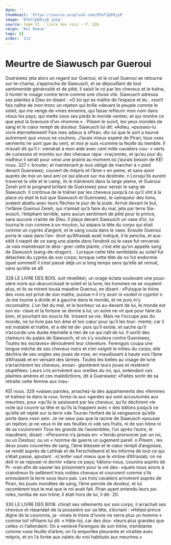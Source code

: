 ```yaml
---
date: ''
thumbnail: 'https://source.unsplash.com/EFm7JpD9jy8'
image: 'EFm7JpD9jy8.jpeg'
source: tome II - livre des rois - P. 326
reign: 'Keï Kaous'
tags: []
order: '111'
---
```


# Meurtre de Siawusch par Gueroui

Guersiwez jeta alors un regard sur Gueroui, et le cruel Gueroui se retourna sur-le-champ, s’approcha
de Siawusch, et se dépouillant de tout sentimentde générosité et de pitié, il saisit le roi par les cheveux
et le traîna, ô honte! le visage contre terre comme une chose vile. Siawusch adressa ses plaintes à Dieu en disant : «O toi qui es maître de l’espace et du
, «sort! fais naître de mon tronc un rejeton qui brille «devant le peuple comme le soleil, qui me venge de «mes ennemis, qui fasse refleurir mon nom dans «tous les pays, qui mette sous ses pieds le monde «entier, et qui montre ce que peut la bravoure d’un «homme.» .
Pilsem le suivit, les yeux inondés de sang et le cœur rempli de douleur. Siawusch lui dit: «Adieu, «puisses-lu vivre éternellement! Fais mes adieux à «Piran, dis-lui que le sort a tourné autrement que «nous ne voulions. J’avais mieux espéré de Piran; tous
«ses serments ne sont que du vent, et moi je suis «comme la feuille du tremble. Il m’avait dit qu’il
r: viendrait à mon aide avec cent mille cavaliers cou- « verts de cuirasses et montés sur des chevaux rapa- «raçonnés, et qu’au jour du malheur il serait pour
«moi une prairie au moment où j’aurais besoin de
KEÏ nous. 327 r: brouter; et maintenant je suis obligé de marcher à
« pied devant Guersiwez, couvert de mépris et l’âme
« en peine, et sans avoir auprès de moi un seul ami ce qui pleure sur ma destinée. n
Lorsqu’ils eurent traversé la ville et le camp, ils
le traînèrent dans la large plaine, et Gueroui Zereh
prit le poignard brillant de Guersiwez pour verser
le sang de Siawusch. Il continua de le traîner par les cheveux jusqu’à ce qu’il vînt à la place où était
le but que Siawusch et Guersiwez, le vainqueur des lions, avaient abattu avec leurs flèches le jour de la
joute. Arrivé devant le but, l’infâme Gueroui Zereh,
qui n’aimait qu’à faire du mal, jeta par terre Sia- wusch, l’éléphant terrible, sans aucun sentiment de
pitié pour le prince, sans aucune crainte de Dieu. Il plaça devant Siawusch un vase d’or, lui tourna le con comme à un mouton, lui sépara la tête du corps qui était comme un cyprès d’argent, et le sang coula
dans le vase. Ensuite Gueroui porta le vase dans l’en- droit qu’Afrasiab avait indiqué, il le pencha, et aus- sitôt il naqnit de ce sang une plante dans l’endroit où le vase fut renversé. Je vais maintenant te dési- gner cette plante, c’est elle qu’on appelle sang de
Siawusch (sang-de-dragon). . Lorsque cette tête semblable au soleil fut détachée
du cyprès de son corps; lorsque cette tête de roi fut endormie (quel sommeil! il s’est passé déjà un si
long temps sans qu’elle ait remué, sans qu’elle se
a9

328 LE LIVRE DES BOIS.
soit réveillée), un orage éclata soulevant une pous-
sière noire qui obscurcissait le soleil et la lune; les hommes ne se voyaient plus, et ils se mirent tousà maudire Gueroui, en disant : «Puisque le trône des «rois est privé de son maître, puisse-t-il n’y avoir ni
«soleil ni cyprès! n
Je me tourne à droite et à gauche dans le monde, et ne puis m’y reconnaître. L’un fait du mal, et le
bonheur va au-devant de lui, le monde est son es- clave et la fortune se donne à lui; un autre ne vit que pour faire du bien, et pourtant les soucis fié. trissent sa vie. Mais ne t’occupe pas du monde, ne
lui livre pas ton âme et ton cœur pour qu’il les tour- mente; car il est instable et traître, et a été tel de- puis qu’il existe, et sache qu’il n’accorde une durée éternelle à rien de ce qui naît de lui.
Il sortit des clameurs du palais de Siawusch, et on s’y souleva contre Guersiwez, Toutes les esclaves» dénouèrent leur chevelure. Ferenguis coupa une longue mèche de ses cheveux noirs et s’en ceignit
le milieu du corps; elle déchira de ses ongles ses joues de rose, en maudissant à haute voix l’âme d’Afrasiab et en versant des larmes. Toutes les belles au visage de lune s’arrachèrent les cheveux, ensan- glantèrent leurs joues et restèrent stupéfiées. Leurs
cris arrivèrent aux oreilles du roi, qui, entendant ces plaintes amères et ces malédictions, dit à Guersiwez: «Faites sortir de sa retraite cette femme aux mau-

KEÏ nous. 329 «vaises paroles, arrachez-la des appartements des
«femmes et traînez-la dans la cour, livrez-la aux
«gardes qui sont accoutumés aux meurtres, pour «qu’ils la saisissent par les cheveux, qu’ils déchirent
«le voile qui couvre sa tête et qu’ils la frappent avec
« des bâtons jusqu’à ce qu’elle ait rejeté sur la terre
«de Touran l’enfant de la vengeance qu’elle porte dans
«son sein. Je ne veux pas que la racine de Siawusch
«pousse un rejeton; je ne veux ni de ses feuilles ni
«de ses fruits, ni de son trône ni de sa couronnem Tous les grands de l’assemblée, l’un après l’autre,
le maudirent, disant : «Personne n’a jamais en-
«’tendu prononcer par un roi, ou un Destour, ou un
« homme de guerre un jugement pareil. n Pilsem , les
deux joues couvertes de sang, l’âme blessée et le
cœur rempli d’angoisse, se rendit auprès de Lehhak
et de Ferschidwerd et les informa de tout ce qui s’était passé, ajoutant : «L’enfer vaut mieux que le
«trône d’Afrasiab; on ne doit ni se reposer ni dormir
«dans ce pays; hâtons-nous, courons auprès de Pi- «ran afin de sauver les prisonniers pour la vie des- «quels nous avons à craindreun Ils sellèrent trois nobles chevaux et coururent comme s’ils enroulaient
la terre sous leurs pas. Les trois cavaliers arrivèrent auprès de Piran, les joues inondées de sang, l’âme
percée de douleur, et lui racontèrent tout le mal que le roi avait fait. Piran ayant entendu leurs pa- roles, tomba de son trône; il était hors de lui, il dé- 20.

330 LE LIVRE DES B018.
chirait ses vêtements sur son corps, il arrachait ses cheveux et répandait de la poussière sur sa tête, s’écriant : «Hélasl prince digne de la couronne, ja-
«mais le trône d’ivoire ne verra plus un homme
« comme toi! nPilsem lui dit: « Hâte-toi, car des dou- «leurs plus grandes que celles-ci t’attendent. On a «enlevé Ferenguis de son trône, tremblante comme «une feuille d’arbre; on l’a emportée pleurante et
«traitée avec mépris, et on l’a livrée aux valets du
«roi habitués aux meurtres.»
